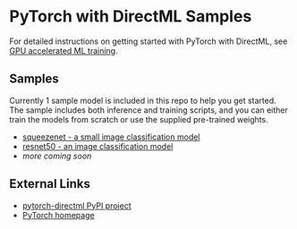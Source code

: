# PyTorch with DirectML Samples <!-- omit in toc -->

For detailed instructions on getting started with PyTorch with DirectML, see [GPU accelerated ML training](http://aka.ms/gpuinwsldocs).

## Samples

Currently 1 sample model is included in this repo to help you get started. The sample includes both inference and training scripts, and you can either train the models from scratch or use the supplied pre-trained weights.

* [squeezenet - a small image classification model](./squeezenet)
* [resnet50 - an image classification model](./resnet50)
* *more coming soon*

## External Links

* [pytorch-directml PyPI project](https://pypi.org/project/pytorch-directml/)
* [PyTorch homepage](https://pytorch.org/)
